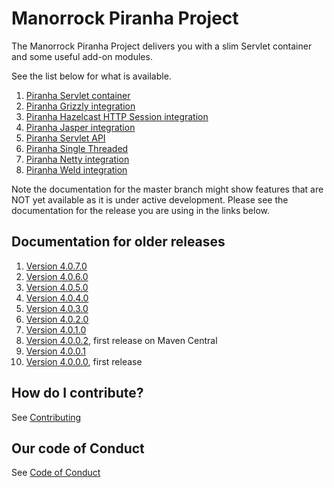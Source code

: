 
# Manorrock Piranha Project

The Manorrock Piranha Project delivers you with a slim Servlet container and
some useful add-on modules.

See the list below for what is available.

1. [Piranha Servlet container](piranha/README.md)
2. [Piranha Grizzly integration](piranha-http-grizzly/README.md)
3. [Piranha Hazelcast HTTP Session integration](piranha-hazelcast-httpsession/README.md)
4. [Piranha Jasper integration](piranha-jasper/README.md)
5. [Piranha Servlet API](piranha-servlet/README.md)
6. [Piranha Single Threaded](piranha-http-singlethread/README.md)
7. [Piranha Netty integration](piranha-netty/README.md)
8. [Piranha Weld integration](piranha-weld/README.md)

Note the documentation for the master branch might show features that are NOT 
yet available as it is under active development. Please see the documentation
for the release you are using in the links below.

## Documentation for older releases

1. [Version 4.0.7.0](https://github.com/manorrock/piranha/tree/v4.0.7.0)
2. [Version 4.0.6.0](https://github.com/manorrock/piranha/tree/v4.0.6.0)
3. [Version 4.0.5.0](https://github.com/manorrock/piranha/tree/v4.0.5.0)
4. [Version 4.0.4.0](https://github.com/manorrock/piranha/tree/v4.0.4.0)
5. [Version 4.0.3.0](https://github.com/manorrock/piranha/tree/v4.0.3.0)
6. [Version 4.0.2.0](https://github.com/manorrock/piranha/tree/v4.0.2.0)
7. [Version 4.0.1.0](https://github.com/manorrock/piranha/tree/v4.0.1.0)
8. [Version 4.0.0.2](https://github.com/manorrock/piranha/tree/v4.0.0.2), first release on Maven Central
9. [Version 4.0.0.1](https://github.com/manorrock/piranha/tree/v4.0.0.1)
10. [Version 4.0.0.0](https://github.com/manorrock/piranha/tree/v4.0.0.0), first release

## How do I contribute?

See [Contributing](CONTRIBUTING.md)

## Our code of Conduct

See [Code of Conduct](CODE_OF_CONDUCT.md)
